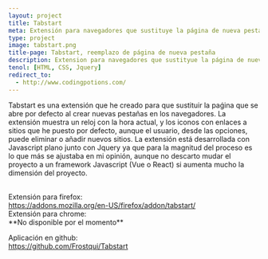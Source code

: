 ```yaml
---
layout: project
title: Tabstart
meta: Extensión para navegadores que sustituye la página de nueva pestaña
type: project
image: tabstart.png
title-page: Tabstart, reemplazo de página de nueva pestaña
description: Extension para navegadores que sustityue la página de nueva pestaña
tenol: [HTML, CSS, Jquery]
redirect_to:
  - http://www.codingpotions.com/
---
```


Tabstart es una extensión que he creado para que sustituir la paǵina que se abre por defecto al crear nuevas pestañas en los navegadores.
La extensión muestra un reloj con la hora actual, y los iconos con enlaces a sitios que he puesto por defecto, aunque el usuario, desde las opciones, puede 
eliminar o añadir nuevos sitios. La extensión está desarrollada con Javascript plano junto con Jquery ya que para la magnitud del proceso es lo que más se ajustaba 
en mi opinión, aunque no descarto mudar el proyecto a un framework Javascript (Vue o React) si aumenta mucho la dimensión del proyecto.

<br>
Extensión para firefox:
<br>
<a href="https://addons.mozilla.org/en-US/firefox/addon/tabstart/">https://addons.mozilla.org/en-US/firefox/addon/tabstart/</a>

<br>
Extensión para chrome:
<br>
**No disponible por el momento**
<br>

Aplicación en github:
<br>
<a href="https://github.com/Frostqui/Tabstart">https://github.com/Frostqui/Tabstart</a>

